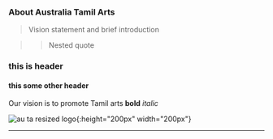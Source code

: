### About Australia Tamil Arts

> Vision statement and brief introduction

>> Nested quote

### this is header

#### this some other header

Our vision is to promote Tamil arts **bold** _italic_

![au ta resized logo](images/au-ta-logo.png){:height="200px" width="200px"}

***
